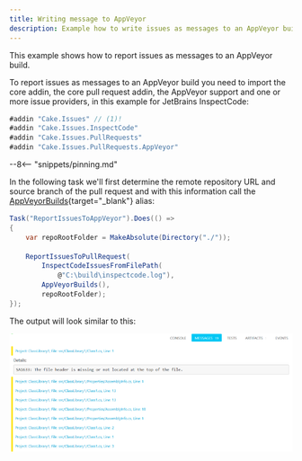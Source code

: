 ```yaml
---
title: Writing message to AppVeyor
description: Example how to write issues as messages to an AppVeyor build.
---
```


This example shows how to report issues as messages to an AppVeyor build.

To report issues as messages to an AppVeyor build you need to import the core addin,
the core pull request addin, the AppVeyor support and one or more issue providers,
in this example for JetBrains InspectCode:

```csharp
#addin "Cake.Issues" // (1)!
#addin "Cake.Issues.InspectCode"
#addin "Cake.Issues.PullRequests"
#addin "Cake.Issues.PullRequests.AppVeyor"
```

--8<-- "snippets/pinning.md"

In the following task we'll first determine the remote repository URL and
source branch of the pull request and with this information call the
[AppVeyorBuilds](https://cakebuild.net/api/Cake.Issues.PullRequests.AppVeyor/AppVeyorBuildsAliases/){target="_blank"} alias:

```csharp
Task("ReportIssuesToAppVeyor").Does(() =>
{
    var repoRootFolder = MakeAbsolute(Directory("./"));

    ReportIssuesToPullRequest(
        InspectCodeIssuesFromFilePath(
            @"C:\build\inspectcode.log"),
        AppVeyorBuilds(),
        repoRootFolder);
});
```

The output will look similar to this:

![AppVeyor messages](../appveyor-messages.png "AppVeyor messages")
